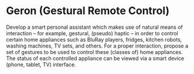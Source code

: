 # Geron (Gestural Remote Control)

Develop a smart personal assistant which makes use of natural means of interaction – for example, gestural, (pseudo) haptic – in order to control certain home appliances such as BluRay players, fridges, kitchen robots, washing machines, TV sets, and others. For a proper interaction, propose a set of gestures to be used to control these (classes of) home appliances. The status of each controlled appliance can be viewed via a smart device (phone, tablet, TV) interface.
